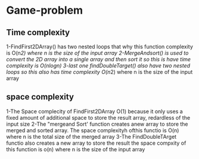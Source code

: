 # Game-problem
## Time complexity 
1-FindFirst2DArray() has two nested loops that why this function complexity is O(n*2) where n is the size of the input array 
2-MergeAndsort() is used to convert the 2D array into a single array and then sort it so this is have time complexity is O(nlogn)
3-last one findDoubleTarget() also have two nested loops so this also has time complexity O(n*2) where n is the size of the input array
## space complexity
1-The Space complecity of FindFirst2DArray O(1) because it only uses a fixed amount of additional space to store the result array,
redardless of the input size
2-The "mergeand Sort' function creates anew array to store the merged and sorted array. The space complexityh ofthis functio is O(n) 
where n is the total size of the merged array 
3-The FindDoubleTArget functio also creates a new array to store the result the space compxity of this function is o(n) where n is
the size of the input array 
